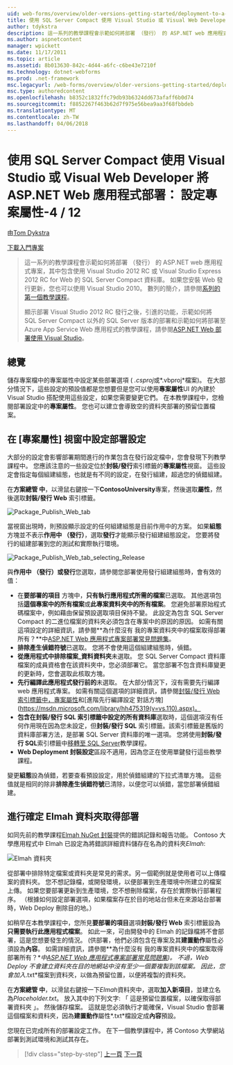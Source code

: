 ```yaml
---
uid: web-forms/overview/older-versions-getting-started/deployment-to-a-hosting-provider/deployment-to-a-hosting-provider-configuring-project-properties-4-of-12
title: 使用 SQL Server Compact 使用 Visual Studio 或 Visual Web Developer 將 ASP.NET Web 應用程式部署： 設定專案屬性-4 / 12 |Microsoft 文件
author: tdykstra
description: 這一系列的教學課程會示範如何將部署 （發行） 的 ASP.NET web 應用程式專案，其中包含 SQL Server Compact 資料庫使用視覺化 Stu...
ms.author: aspnetcontent
manager: wpickett
ms.date: 11/17/2011
ms.topic: article
ms.assetid: 8b013630-842c-4d44-a6fc-c6be43e7210f
ms.technology: dotnet-webforms
ms.prod: .net-framework
msc.legacyurl: /web-forms/overview/older-versions-getting-started/deployment-to-a-hosting-provider/deployment-to-a-hosting-provider-configuring-project-properties-4-of-12
msc.type: authoredcontent
ms.openlocfilehash: b8352c1832ffc79db93b6324dd673afaff6b0d74
ms.sourcegitcommit: f8852267f463b62d7f975e56bea9aa3f68fbbdeb
ms.translationtype: MT
ms.contentlocale: zh-TW
ms.lasthandoff: 04/06/2018
---
```

<a name="deploying-an-aspnet-web-application-with-sql-server-compact-using-visual-studio-or-visual-web-developer-configuring-project-properties---4-of-12"></a>使用 SQL Server Compact 使用 Visual Studio 或 Visual Web Developer 將 ASP.NET Web 應用程式部署： 設定專案屬性-4 / 12
====================
由[Tom Dykstra](https://github.com/tdykstra)

[下載入門專案](http://code.msdn.microsoft.com/Deploying-an-ASPNET-Web-4e31366b)

> 這一系列的教學課程會示範如何將部署 （發行） 的 ASP.NET web 應用程式專案，其中包含使用 Visual Studio 2012 RC 或 Visual Studio Express 2012 RC for Web 的 SQL Server Compact 資料庫。 如果您安裝 Web 發行更新，您也可以使用 Visual Studio 2010。 數列的簡介，請參閱[系列的第一個教學課程](deployment-to-a-hosting-provider-introduction-1-of-12.md)。
> 
> 顯示部署 Visual Studio 2012 RC 發行之後，引進的功能，示範如何將 SQL Server Compact 以外的 SQL Server 版本的部署和示範如何將部署至 Azure App Service Web 應用程式的教學課程，請參閱[ASP.NET Web 部署使用 Visual Studio](../../deployment/visual-studio-web-deployment/introduction.md)。


## <a name="overview"></a>總覽

儲存專案檔中的專案屬性中設定某些部署選項 ( *.csproj*或*.vbproj*檔案)。 在大部分情況下，這些設定的預設值都是您想要但是您可以使用**專案屬性**UI 的內建於 Visual Studio 搭配使用這些設定，如果您需要變更它們。 在本教學課程中，您檢閱部署設定中的**專案屬性**。 您也可以建立會導致空的資料夾部署的預留位置檔案。

## <a name="configuring-deployment-settings-in-the-project-properties-window"></a>在 [專案屬性] 視窗中設定部署設定

大部分的設定會影響部署期間進行的作業包含在發行設定檔中，您會發現下列教學課程中。 您應該注意的一些設定位於**封裝/發行**索引標籤的**專案屬性**視窗。 這些設定會指定每個組建組態，也就是有不同的設定，在發行組建，超過您的偵錯組建。

在**方案總管 中**，以滑鼠右鍵按一下**ContosoUniversity**專案，然後選取**屬性**，然後選取**封裝/發行 Web** 索引標籤。

![Package_Publish_Web_tab](deployment-to-a-hosting-provider-configuring-project-properties-4-of-12/_static/image1.png)

當視窗出現時，則預設顯示設定的任何組建組態是目前作用中的方案。 如果**組態**方塊並不表示**作用中 （發行）**，選取**發行**才能顯示發行組建組態設定。 您要將發行的組建部署到您的測試和實際執行環境。

![Package_Publish_Web_tab_selecting_Release](deployment-to-a-hosting-provider-configuring-project-properties-4-of-12/_static/image2.png)

與**作用中 （發行）**或**發行**您選取，請參閱您部署使用發行組建組態時，會有效的值：

- 在**要部署的項目** 方塊中，**只有執行應用程式所需的檔案**已選取。 其他選項包括**這個專案中的所有檔案**或**此專案資料夾中的所有檔案**。 您避免部署原始程式碼檔案中，例如藉由保留預設選取項目保持不變。 此設定為包含 SQL Server Compact 的二進位檔案的資料夾必須包含在專案中的原因的原因。 如需有關這項設定的詳細資訊，請參閱**為什麼沒有 我的專案資料夾中的檔案取得部署所有？**中[ASP.NET Web 應用程式專案部署常見問題集](https://msdn.microsoft.com/library/ee942158.aspx)。
- **排除產生偵錯符號**已選取。 您將不會使用這個組建組態時，偵錯。
- **從應用程式中排除檔案\_資料資料夾**未選取。 您 SQL Server Compact 資料庫檔案的成員資格會在該資料夾中，您必須部署它。 當您部署不包含資料庫變更的更新時，您會選取此核取方塊。
- **先行編譯此應用程式發行前的**未選取。 在大部分情況下，沒有需要先行編譯 web 應用程式專案。 如需有關這個選項的詳細資訊，請參閱[封裝/發行 Web 索引標籤中，專案屬性](https://msdn.microsoft.com/library/dd410108(v=vs.110).aspx)和[進階先行編譯設定 對話方塊](https://msdn.microsoft.com/library/hh475319(v=vs.110).aspx)。
- **包含在封裝/發行 SQL 索引標籤中設定的所有資料庫**選取時，這個選項沒有任何作用現在因為您未設定，但**封裝/發行 SQL**  索引標籤。該索引標籤是舊版的資料庫部署方法，是部署 SQL Server 資料庫的唯一選項。 您將使用**封裝/發行 SQL**索引標籤中[移轉至 SQL Server](deployment-to-a-hosting-provider-migrating-to-sql-server-10-of-12.md)教學課程。
- **Web Deployment 封裝設定**區段不適用，因為您正在使用單鍵發行這些教學課程。

變更**組態**設為偵錯，若要查看預設設定，用於偵錯組建的下拉式清單方塊。 這些值就是相同的除非**排除產生偵錯符號**已清除，以便您可以偵錯，當您部署偵錯組建。

## <a name="making-sure-that-the-elmah-folder-gets-deployed"></a>進行確定 Elmah 資料夾取得部署

如同先前的教學課程[Elmah NuGet 封裝](http://www.hanselman.com/blog/NuGetPackageOfTheWeek7ELMAHErrorLoggingModulesAndHandlersWithSQLServerCompact.aspx)提供的錯誤記錄和報告功能。 Contoso 大學應用程式中 Elmah 已設定為將錯誤詳細資料儲存在名為的資料夾*Elmah*:

![Elmah 資料夾](deployment-to-a-hosting-provider-configuring-project-properties-4-of-12/_static/image3.png)

從部署中排除特定檔案或資料夾是常見的需求。另一個範例就是使用者可以上傳檔案的資料夾。 您不想記錄檔，或開發環境，以便部署到生產環境中所建立的檔案上傳。 如果您要部署更新到生產環境，您不想刪除檔案，存在於實際執行部署程序。 （根據如何設定部署選項，如果檔案存在於目的地站台但未在來源站台部署時，Web Deploy 刪除目的地。）

如稍早在本教學課程中，您所見**要部署的項目**選項**封裝/發行 Web**  索引標籤設為**只需要執行此應用程式檔案**。 如此一來，可由開發中的 Elmah 的記錄檔將不會部署，這是您想要發生的情況。 (供部署，他們必須包含在專案及其**建置動作**屬性必須設為**內容**。 如需詳細資訊，請參閱**為什麼沒有 我的專案資料夾中的檔案取得部署所有？**中[ASP.NET Web 應用程式專案部署常見問題集](https://msdn.microsoft.com/library/ee942158.aspx))。 不過，Web Deploy 不會建立資料夾在目的地網站中沒有至少一個要複製到該檔案。 因此，您會加入*.txt*檔案到資料夾，以做為預留位置，以便將複製的資料夾。

在**方案總管 中**，以滑鼠右鍵按一下*Elmah*資料夾中，選取**加入新項目**，並建立名為*Placeholder.txt*。 放入其中的下列文字: 「 這是預留位置檔案，以確保取得部署資料夾 」。 然後儲存檔案。 這就是您必須執行才能確保，Visual Studio 會部署這個檔案和資料夾，因為**建置動作**屬性*.txt*檔設定成**內容**預設。

您現在已完成所有的部署設定工作。 在下一個教學課程中，將 Contoso 大學網站部署到測試環境和測試其存在。

> [!div class="step-by-step"]
> [上一頁](deployment-to-a-hosting-provider-web-config-file-transformations-3-of-12.md)
> [下一頁](deployment-to-a-hosting-provider-deploying-to-iis-as-a-test-environment-5-of-12.md)
